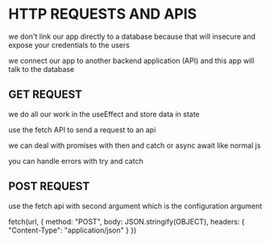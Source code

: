 # HTTP REQUESTS AND APIS

we don't link our app directly to a database because that will insecure and expose your credentials to the users 

we connect our app to another backend application (API) and this app will talk to the database



## GET REQUEST 

we do all our work in the useEffect and store data in state

use the fetch API to send a request to an api 


we can deal with promises with then and catch or async await like normal js

you can handle errors with try and catch

## POST REQUEST 

use the fetch api with second argument which is the configuration argument 

fetch(url, {
  method: "POST",
  body: JSON.stringify(OBJECT),
  headers: {
    "Content-Type": "application/json"
  } 
})